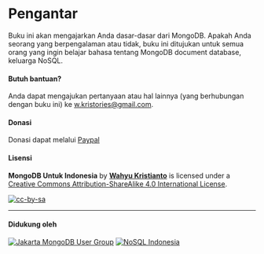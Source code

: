 # Pengantar

Buku ini akan mengajarkan Anda dasar-dasar dari MongoDB. Apakah Anda seorang yang berpengalaman atau tidak, buku ini ditujukan untuk semua orang yang ingin belajar bahasa tentang MongoDB document database, keluarga NoSQL.


#### Butuh bantuan?

Anda dapat mengajukan pertanyaan atau hal lainnya (yang berhubungan dengan buku ini) ke [w.kristories@gmail.com](mailto:w.kristories@gmail.com).


#### Donasi

Donasi dapat melalui [Paypal](https://www.paypal.com/cgi-bin/webscr?cmd=_s-xclick&hosted_button_id=Q6BRRMC3JK9VU)


#### Lisensi 

**MongoDB Untuk Indonesia** by [**Wahyu Kristianto**](http://kristories.com) is licensed under a [Creative Commons Attribution-ShareAlike 4.0 International License](http://creativecommons.org/licenses/by-sa/4.0/).

[![cc-by-sa](https://i.creativecommons.org/l/by-sa/4.0/88x31.png)](http://creativecommons.org/licenses/by-sa/4.0/)

---

#### Didukung oleh

[![Jakarta MongoDB User Group](https://s.gravatar.com/avatar/562369fb59cf15eafdf51585d97b36c8?s=80)](https://twitter.com/IDMUG)
[![NoSQL Indonesia](https://s.gravatar.com/avatar/918640b0c498223ca88db1c4bac84660?s=80)](https://twitter.com/NoSQLIndonesia)



